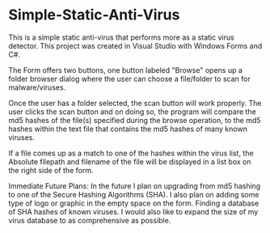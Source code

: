 # Simple-Static-Anti-Virus


This is a simple static anti-virus that performs more as a static virus detector. 
This project was created in Visual Studio with Windows Forms and C#.


The Form offers two buttons, one button labeled "Browse" opens up a folder browser dialog
where the user can choose a file/folder to scan for malware/viruses.


Once the user has a folder selected, the scan button will work properly. The user clicks 
the scan button and on doing so, the program will compare the md5 hashes of the file(s)
specified during the browse operation, to the md5 hashes within the text file that contains
the md5 hashes of many known viruses.


If a file comes up as a match to one of the hashes within the virus list, the Absolute filepath 
and filename of the file will be displayed in a list box on the right side of the form.


Immediate Future Plans: 
In the future I plan on upgrading from md5 hashing to one of the Secure Hashing Algorithms (SHA). 
I also plan on adding some type of logo or graphic in the empty space on the form.
Finding a database of SHA hashes of known viruses.
I would also like to expand the size of my virus database to as comprehensive as possible.
